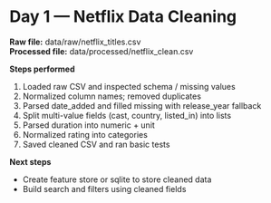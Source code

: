 # Day 1 — Netflix Data Cleaning

**Raw file:** data/raw/netflix_titles.csv  
**Processed file:** data/processed/netflix_clean.csv

**Steps performed**
1. Loaded raw CSV and inspected schema / missing values
2. Normalized column names; removed duplicates
3. Parsed date_added and filled missing with release_year fallback
4. Split multi-value fields (cast, country, listed_in) into lists
5. Parsed duration into numeric + unit
6. Normalized rating into categories
7. Saved cleaned CSV and ran basic tests

**Next steps**
- Create feature store or sqlite to store cleaned data
- Build search and filters using cleaned fields